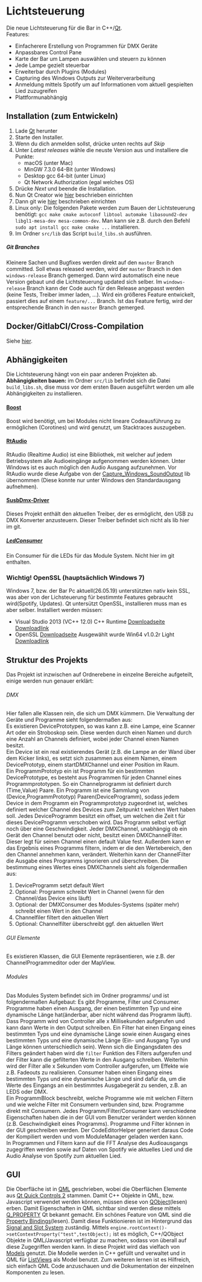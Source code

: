 # Lichtsteuerung 
Die neue Lichtsteuerung für die Bar in C++/[Qt](https://de.wikipedia.org/wiki/Qt_(Bibliothek)).  
Features:
 * Einfacherere Erstellung von Programmen für DMX Geräte
 * Anpassbares Control Pane
 * Karte der Bar um Lampen auswählen und steuern zu können
 * Jede Lampe gezielt steuerbar
 * Erweiterbar durch Plugins (Modules)
 * Capturing des Windows Outputs zur Weiterverarbeitung 
 * Anmeldung mittels Spotify um auf Informationen vom aktuell gespielten Lied zuzugreifen 
 * Plattformunabhängig 

## Installation (zum Entwickeln)

1. Lade [Qt](https://www.qt.io/download-qt-installer) herunter
2. Starte den Installer. 
3. Wenn du dich anmelden sollst, drücke unten rechts auf _Skip_
4. Unter _Latest releases_ wähle die neuste Version aus und installiere die Punkte:
     * macOS (unter Mac)
     * MinGW 7.3.0 64-Bit (unter Windows)
     * Desktop gcc 64-bit (unter Linux)
     * Qt Network Authorization (egal welches OS)
5. Drücke _Next_ und beende die Installation. 
6. Nun Qt Creator wie [hier](documentation/QtCreator.md) beschrieben einrichten
7. Dann git wie [hier](documentation/git.md) beschrieben einrichten
8. Linux only: Die folgenden Pakete werden zum Bauen der Lichtsteuerung benötigt: `gcc make cmake autoconf libtool automake libasound2-dev libgl1-mesa-dev mesa-common-dev`. Man kann sie z.B. durch den Befehl `sudo apt install gcc make cmake ...` installieren.
9. Im Ordner `src/lib` das Script `build_libs.sh` ausführen.

##### Git Branches
Kleinere Sachen und Bugfixes werden direkt auf den `master` Branch committed. Soll etwas released werden, wird der `master` Branch in den `windows-release` Branch gemerged. Dann wird automatisch eine neue Version gebaut und die Lichtsteuerung updated sich selber.
Im `windows-release` Branch kann der Code auch für den Release angepasst werden (keine Tests, Treiber immer laden, ...). 
Wird ein größeres Feature entwickelt, passiert dies auf einem `feature/...` Branch. Ist das Feature fertig, wird der entsprechende Branch in den `master` Branch gemerged. 

## Docker/GitlabCI/Cross-Compilation 
Siehe [hier](Docker.md).

## Abhängigkeiten 
Die Lichtsteuerung hängt von ein paar anderen Projekten ab.  
**Abhängigkeiten bauen:** im Ordner `src/lib` befindet sich die Datei `build_libs.sh`, dise muss vor dem ersten Bauen ausgeführt werden um alle Abhängigkeiten zu installieren. 
#### [Boost](https://www.boost.org/)
Boost wird benötigt, um bei Modules nicht lineare Codeausführung zu ermöglichen (Corotines) und wird genutzt, um Stacktraces auszugeben. 

#### [RtAudio](https://github.com/thestk/rtaudio)
RtAudio (Realtime Audio) ist eine Bibliothek, mit welcher auf jedem Betriebsystem alle Audioeingänge aufgenommen werden können. Unter Windows ist es auch möglich den Audio Ausgang aufzunehmen. Vor RtAudio wurde diese Aufgabe von der [Capture_Windows_SoundOutput](https://git.rwth-aachen.de/leander.schulten/Capture_Windows_SoundOutput) lib übernommen (Diese konnte nur unter Windows den Standardausgang aufnehmen).

#### [SusbDmx-Driver](https://git.rwth-aachen.de/leander.schulten/SusbDMX-Driver)
Dieses Projekt enthält den aktuellen Treiber, der es ermöglicht, den USB zu DMX Konverter anzusteuern. Dieser Treiber befindet sich nicht als lib hier im git. 

##### [LedConsumer](https://git.rwth-aachen.de/leander.schulten/comconsumer)
Ein Consumer für die LEDs für das Module System. Nicht hier im git enthalten.

### Wichtig! OpenSSL (hauptsächlich Windows 7)
Windows 7, bzw. der Bar Pc aktuell(26.05.19) unterstützten nativ kein SSL, was aber von der Lichsteuerung für bestimmte Features gebraucht wird(Spotify, Updates). Qt untersützt OpenSSL, installieren muss man es aber selber.
Installiert werden müssen:
  - Visual Studio 2013 (VC++ 12.0) C++ Runtime [Downloadseite](https://support.microsoft.com/en-us/help/2977003/the-latest-supported-visual-c-downloads) [Downloadlink](https://download.visualstudio.microsoft.com/download/pr/10912036/b519cb85bab02255e6e00e4562942748/vcredist_x64.exe)
  - OpenSSL [Downloadseite](https://slproweb.com/products/Win32OpenSSL.html) Ausgewählt wurde Win64 v1.0.2r Light [Downloadlink](https://slproweb.com/download/Win64OpenSSL_Light-1_0_2r.exe)

## Struktur des Projekts 
Das Projekt ist inzwischen auf Ordnerebene in einzelne Bereiche aufgeteilt, einige werden nun genauer erklärt:

###### DMX
Hier fallen alle Klassen rein, die sich um DMX kümmern. Die Verwaltung der Geräte und Programme sieht folgendermaßen aus:  
Es existieren DevicePrototypen, so was kann z.B. eine Lampe, eine Scanner Art oder ein Stroboskop sein. Diese werden durch einen Namen und durch eine Anzahl an Channels definiert, wobei jeder Channel einen Namen besitzt.  
Ein Device ist ein real existierendes Gerät (z.B. die Lampe an der Wand über dem Kicker links), es setzt sich zusammen aus einem Namen, einem DevicePrototyp, einem startDMXChannel und einer Position im Raum.  
Ein ProgrammPrototyp ein ist Programm für ein bestimmten DevicePrototype, es besteht aus Programmen für jeden Channel eines Programmprototypen. So ein Channelprogramm ist definiert durch (Time,Value) Paare. 
Ein Programm ist eine Sammlung von (Device,ProgrammPrototyp) Paaren(DeviceProgramm), sodass jedem Device in dem Programm ein Programmprototyp zugeordnet ist, welches definiert welcher Channel des Devices zum Zeitpunkt t welchen Wert haben soll. Jedes DeviceProgramm besitzt ein offset, um welchen die Zeit t für dieses DeviceProgramm verschoben wird. Das Programm selbst verfügt noch über eine Geschwindigkeit. 
Jeder DMXChannel, unabhängig ob ein Gerät den Channel benutzt oder nicht, besitzt einen DMXChannelFilter. Dieser legt für seinen Channel einen default Value fest. Außerdem kann er das Ergebnis eines Programms filtern, indem er die den Wertebereich, den den Channel annehmen kann, verändert. Weiterhin kann der ChannelFilter die Ausgabe eines Programms ignorieren und überschreiben. 
Die bestimmung eines Wertes eines DMXChannels sieht als folgendermaßen aus:  
 1. DeviceProgramm setzt default Wert 
 2. Optional: Programm schreibt Wert in Channel (wenn für den Channel/das Device eins läuft)
 3. Optional: der DMXConsumer des Modules-Systems (später mehr) schreibt einen Wert in den Channel
 4. Channelfiler filtert den aktuellen Wert
 5. Optional: Channelfilter überschreibt ggf. den aktuellen Wert 

###### GUI Elemente
Es existieren Klassen, die GUI Elemente repräsentieren, wie z.B. der ChannelProgrammeditor oder der MapView.

###### Modules 
Das Modules System befindet sich im Ordner programms/ und ist folgendermaßen Aufgebaut: 
Es gibt Programme, Filter und Consumer. Programme haben einen Ausgang, der einen bestimmten Typ und eine dynamische Länge hat(änderbar, aber nicht während das Programm läuft). Dass Programm wird von Controller alle x Millisekunden aufgerufen und kann dann Werte in den Output schreiben. Ein Filter hat einen Eingang eines bestimmten Typs und eine dynamische Länge sowie einen Ausgang eines bestimmten Typs und eine dynamische Länge (Ein- und Ausgang Typ und Länge können unterschiedlich sein). Wenn sich die Eingangsdaten des Filters geändert haben wird die `filter` Funktion des Filters aufgerufen und der Filter kann die gefilterten Werte in den Ausgang schreiben. Weiterhin wird der Filter alle x Sekunden vom Controller aufgerufen, um Effekte wie z.B. Fadeouts zu realisieren. Consumer haben einen Eingang eines bestimmten Typs und eine dynamische Länge und sind dafür da, um die Werte des Eingangs an ein bestimmtes Ausgabegerät zu senden, z.B. an LEDS oder DMX.  
Ein ProgrammBlock beschreibt, welche Programme wie mit welchen Filtern und wie welche Filter mit Consumern verbunden sind, bzw. Programme direkt mit Consumern. Jedes Programm/Filter/Consumer kann verschiedene Eigenschaften haben die in der GUI vom Benutzer verändert werden können (z.B. Geschwindigkeit eines Programms). Programme und Filter können in der GUI geschreiben werden. Der CodeEditorHelper generiert daraus Code der Kompiliert werden und vom ModuleManager geladen werden kann.  
In Programmen und Filtern kann auf die FFT Analyse des Audioausgangs zugegriffen werden sowie auf Daten von Spotify wie aktuelles Lied und die Audio Analyse von Spotify zum aktuellen Lied. 

## GUI
Die Oberfläche ist in [QML](https://de.wikipedia.org/wiki/QML) geschrieben, wobei die Oberflächen Elemente aus [Qt Quick Controls 2](https://doc.qt.io/qt-5/qtquick-controls2-qmlmodule.html) stammen. Damit C++ Objekte in QML, bzw. Javascript verwendet werden können, müssen diese von [QObject](https://doc.qt.io/qt-5/qobject.html#details)(lesen) erben. Damit Eigenschaften in QML sichtbar sind werden diese mittels [Q_PROPERTY](https://doc.qt.io/qt-5/properties.html) Qt bekannt gemacht. Ein schönes Feature von QML sind die [Property Bindings](https://doc.qt.io/qt-5/qtqml-syntax-propertybinding.html)(lesen). Damit diese Funktionieren ist im Hintergrund das [Signal and Slot System](https://doc.qt.io/qt-5/signalsandslots.html) zuständig. Mittels `engine.rootContext()->setContextProperty("test",testObject);` ist es möglich, C++/QObject Objekte in QML/Javascript verfügbar zu machen, sodass von überall auf diese Zugegriffen werden kann. In diese Projekt wird das vielfach von [Models](https://doc.qt.io/qt-5/qabstractitemmodel.html#details) genutzt. Die Modelle werden in C++ gefüllt und verwaltet und in QML für [ListViews](https://doc.qt.io/qt-5/qml-qtquick-listview.html) als Model benutzt. Zum weiteren lernen ist es Hilfreich, sich einfach QML Code anzuschauen und die Dokumentation der einzelnen Komponenten zu lesen. 



